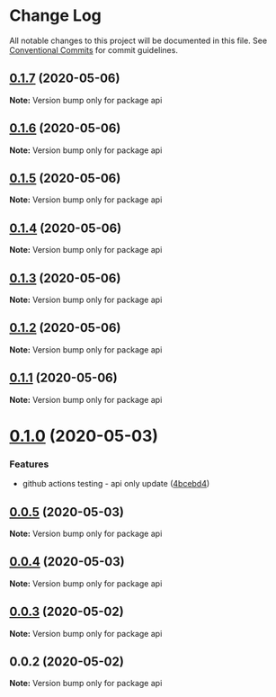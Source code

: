 # Change Log

All notable changes to this project will be documented in this file.
See [Conventional Commits](https://conventionalcommits.org) for commit guidelines.

## [0.1.7](https://github.com/tilersmyth/workspace-deployment/compare/api@0.1.6...api@0.1.7) (2020-05-06)

**Note:** Version bump only for package api





## [0.1.6](https://github.com/tilersmyth/workspace-deployment/compare/api@0.1.5...api@0.1.6) (2020-05-06)

**Note:** Version bump only for package api





## [0.1.5](https://github.com/tilersmyth/workspace-deployment/compare/api@0.1.4...api@0.1.5) (2020-05-06)

**Note:** Version bump only for package api





## [0.1.4](https://github.com/tilersmyth/workspace-deployment/compare/api@0.1.3...api@0.1.4) (2020-05-06)

**Note:** Version bump only for package api





## [0.1.3](https://github.com/tilersmyth/workspace-deployment/compare/api@0.1.2...api@0.1.3) (2020-05-06)

**Note:** Version bump only for package api





## [0.1.2](https://github.com/tilersmyth/workspace-deployment/compare/api@0.1.1...api@0.1.2) (2020-05-06)

**Note:** Version bump only for package api





## [0.1.1](https://github.com/tilersmyth/workspace-deployment/compare/api@0.1.0...api@0.1.1) (2020-05-06)

**Note:** Version bump only for package api





# [0.1.0](https://github.com/tilersmyth/workspace-deployment/compare/api@0.0.5...api@0.1.0) (2020-05-03)


### Features

* github actions testing - api only update ([4bcebd4](https://github.com/tilersmyth/workspace-deployment/commit/4bcebd4ae4a9c7689c42312ddbeec620907aade5))





## [0.0.5](https://github.com/tilersmyth/workspace-deployment/compare/api@0.0.4...api@0.0.5) (2020-05-03)

**Note:** Version bump only for package api





## [0.0.4](https://github.com/tilersmyth/workspace-deployment/compare/api@0.0.3...api@0.0.4) (2020-05-03)

**Note:** Version bump only for package api





## [0.0.3](https://github.com/tilersmyth/workspace-deployment/compare/api@0.0.2...api@0.0.3) (2020-05-02)

**Note:** Version bump only for package api





## 0.0.2 (2020-05-02)

**Note:** Version bump only for package api
